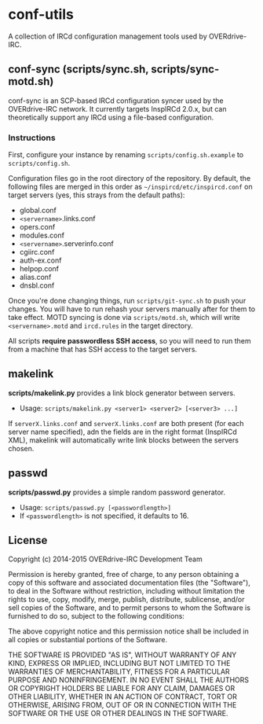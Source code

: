 # conf-utils
A collection of IRCd configuration management tools used by OVERdrive-IRC.

## conf-sync (scripts/sync.sh, scripts/sync-motd.sh)
conf-sync is an SCP-based IRCd configuration syncer used by the OVERdrive-IRC network.
It currently targets InspIRCd 2.0.x, but can theoretically support any IRCd using a file-based configuration.

### Instructions
First, configure your instance by renaming `scripts/config.sh.example` to `scripts/config.sh`.

Configuration files go in the root directory of the repository. By default, the following files
are merged in this order as `~/inspircd/etc/inspircd.conf` on target servers
(yes, this strays from the default paths):

 * global.conf
 * `<servername>`.links.conf
 * opers.conf
 * modules.conf
 * `<servername>`.serverinfo.conf
 * cgiirc.conf
 * auth-ex.conf
 * helpop.conf
 * alias.conf
 * dnsbl.conf

Once you're done changing things, run `scripts/git-sync.sh` to push your changes.
You will have to run rehash your servers manually after for them to take effect.
MOTD syncing is done via `scripts/motd.sh`, which will write `<servername>.motd`
and `ircd.rules` in the target directory.

All scripts **require passwordless SSH access**, so you will need to run
them from a machine that has SSH access to the target servers.

## makelink

**scripts/makelink.py** provides a link block generator between servers.
   - Usage: `scripts/makelink.py <server1> <server2> [<server3> ...]`

If `serverX.links.conf` and `serverX.links.conf` are both present (for each
server name specified), adn the fields are in the right format (InspIRCd XML),
makelink will automatically write link blocks between the servers chosen.

## passwd

**scripts/passwd.py** provides a simple random password generator.
   - Usage: `scripts/passwd.py [<passwordlength>]`
   - If `<passwordlength>` is not specified, it defaults to 16.

## License

Copyright (c) 2014-2015 OVERdrive-IRC Development Team

Permission is hereby granted, free of charge, to any person obtaining a copy
of this software and associated documentation files (the "Software"), to deal
in the Software without restriction, including without limitation the rights
to use, copy, modify, merge, publish, distribute, sublicense, and/or sell
copies of the Software, and to permit persons to whom the Software is
furnished to do so, subject to the following conditions:

The above copyright notice and this permission notice shall be included in
all copies or substantial portions of the Software.

THE SOFTWARE IS PROVIDED "AS IS", WITHOUT WARRANTY OF ANY KIND, EXPRESS OR
IMPLIED, INCLUDING BUT NOT LIMITED TO THE WARRANTIES OF MERCHANTABILITY,
FITNESS FOR A PARTICULAR PURPOSE AND NONINFRINGEMENT. IN NO EVENT SHALL THE
AUTHORS OR COPYRIGHT HOLDERS BE LIABLE FOR ANY CLAIM, DAMAGES OR OTHER
LIABILITY, WHETHER IN AN ACTION OF CONTRACT, TORT OR OTHERWISE, ARISING FROM,
OUT OF OR IN CONNECTION WITH THE SOFTWARE OR THE USE OR OTHER DEALINGS IN
THE SOFTWARE.
